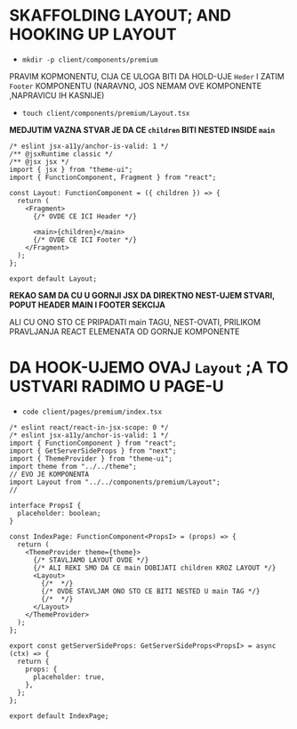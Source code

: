 # SKAFFOLDING LAYOUT; AND HOOKING UP LAYOUT 

- `mkdir -p client/components/premium`

PRAVIM KOPMONENTU, CIJA CE ULOGA BITI DA HOLD-UJE `Heder` I ZATIM `Footer` KOMPONENTU (NARAVNO, JOS NEMAM OVE KOMPONENTE ,NAPRAVICU IH KASNIJE)

- `touch client/components/premium/Layout.tsx`

**MEDJUTIM VAZNA STVAR JE DA CE `children` BITI NESTED INSIDE `main`**

```tsx
/* eslint jsx-a11y/anchor-is-valid: 1 */
/** @jsxRuntime classic */
/** @jsx jsx */
import { jsx } from "theme-ui";
import { FunctionComponent, Fragment } from "react";

const Layout: FunctionComponent = ({ children }) => {
  return (
    <Fragment>
      {/* OVDE CE ICI Header */}

      <main>{children}</main>
      {/* OVDE CE ICI Footer */}
    </Fragment>
  );
};

export default Layout;

```

**REKAO SAM DA CU U GORNJI JSX DA DIREKTNO NEST-UJEM STVARI, POPUT HEADER MAIN I FOOTER SEKCIJA**

ALI CU ONO STO CE PRIPADATI main TAGU, NEST-OVATI, PRILIKOM PRAVLJANJA REACT ELEMENATA OD GORNJE KOMPONENTE 

# DA HOOK-UJEMO OVAJ `Layout` ;A TO USTVARI RADIMO U PAGE-U

- `code client/pages/premium/index.tsx`

```tsx
/* eslint react/react-in-jsx-scope: 0 */
/* eslint jsx-a11y/anchor-is-valid: 1 */
import { FunctionComponent } from "react";
import { GetServerSideProps } from "next";
import { ThemeProvider } from "theme-ui";
import theme from "../../theme";
// EVO JE KOMPONENTA
import Layout from "../../components/premium/Layout";
//

interface PropsI {
  placeholder: boolean;
}

const IndexPage: FunctionComponent<PropsI> = (props) => {
  return (
    <ThemeProvider theme={theme}>
      {/* STAVLJAMO LAYOUT OVDE */}
      {/* ALI REKI SMO DA CE main DOBIJATI children KROZ LAYOUT */}
      <Layout>
        {/*  */}
        {/* OVDE STAVLJAM ONO STO CE BITI NESTED U main TAG */}
        {/*  */}
      </Layout>
    </ThemeProvider>
  );
};

export const getServerSideProps: GetServerSideProps<PropsI> = async (ctx) => {
  return {
    props: {
      placeholder: true,
    },
  };
};

export default IndexPage;

```


